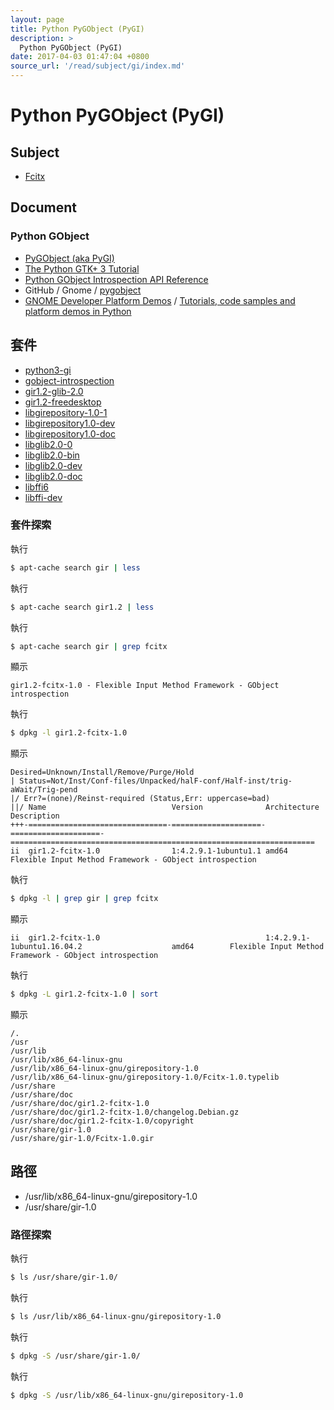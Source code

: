 ```yaml
---
layout: page
title: Python PyGObject (PyGI)
description: >
  Python PyGObject (PyGI)
date: 2017-04-03 01:47:04 +0800
source_url: '/read/subject/gi/index.md'
---
```


# Python PyGObject (PyGI)

## Subject

* [Fcitx](fcitx)


## Document

### Python GObject

* [PyGObject (aka PyGI)](https://wiki.gnome.org/Projects/PyGObject)
* [The Python GTK+ 3 Tutorial](http://python-gtk-3-tutorial.readthedocs.io/en/latest/index.html)
* [Python GObject Introspection API Reference](https://lazka.github.io/pgi-docs/index.html)
* GitHub / Gnome / [pygobject](https://github.com/GNOME/pygobject.git)
* [GNOME Developer Platform Demos](https://developer.gnome.org/gnome-devel-demos/stable/index.html.en) / [Tutorials, code samples and platform demos in Python](https://developer.gnome.org/gnome-devel-demos/stable/py.html.en)


## 套件

* [python3-gi](package-exploration/python3-gi)
* [gobject-introspection](package-exploration/gobject-introspection)
* [gir1.2-glib-2.0](package-exploration/gir1.2-glib-2.0)
* [gir1.2-freedesktop](package-exploration/gir1.2-freedesktop)
* [libgirepository-1.0-1](package-exploration/libgirepository-1.0-1)
* [libgirepository1.0-dev](package-exploration/libgirepository1.0-dev)
* [libgirepository1.0-doc](package-exploration/libgirepository1.0-doc)
* [libglib2.0-0](package-exploration/libglib2.0-0)
* [libglib2.0-bin](package-exploration/libglib2.0-bin)
* [libglib2.0-dev](package-exploration/libglib2.0-dev)
* [libglib2.0-doc](package-exploration/libglib2.0-doc)
* [libffi6](package-exploration/libffi6)
* [libffi-dev](package-exploration/libffi-dev)


### 套件探索

執行

``` sh
$ apt-cache search gir | less
```

執行

``` sh
$ apt-cache search gir1.2 | less
```

執行

``` sh
$ apt-cache search gir | grep fcitx
```

顯示

```
gir1.2-fcitx-1.0 - Flexible Input Method Framework - GObject introspection
```

執行

``` sh
$ dpkg -l gir1.2-fcitx-1.0
```

顯示

```
Desired=Unknown/Install/Remove/Purge/Hold
| Status=Not/Inst/Conf-files/Unpacked/halF-conf/Half-inst/trig-aWait/Trig-pend
|/ Err?=(none)/Reinst-required (Status,Err: uppercase=bad)
||/ Name                            Version              Architecture         Description
+++-===============================-====================-====================-====================================================================
ii  gir1.2-fcitx-1.0                1:4.2.9.1-1ubuntu1.1 amd64                Flexible Input Method Framework - GObject introspection
```

執行

``` sh
$ dpkg -l | grep gir | grep fcitx
```

顯示

```
ii  gir1.2-fcitx-1.0                                     1:4.2.9.1-1ubuntu1.16.04.2                    amd64        Flexible Input Method Framework - GObject introspection
```

執行

``` sh
$ dpkg -L gir1.2-fcitx-1.0 | sort
```

顯示

```
/.
/usr
/usr/lib
/usr/lib/x86_64-linux-gnu
/usr/lib/x86_64-linux-gnu/girepository-1.0
/usr/lib/x86_64-linux-gnu/girepository-1.0/Fcitx-1.0.typelib
/usr/share
/usr/share/doc
/usr/share/doc/gir1.2-fcitx-1.0
/usr/share/doc/gir1.2-fcitx-1.0/changelog.Debian.gz
/usr/share/doc/gir1.2-fcitx-1.0/copyright
/usr/share/gir-1.0
/usr/share/gir-1.0/Fcitx-1.0.gir
```

## 路徑

* /usr/lib/x86_64-linux-gnu/girepository-1.0
* /usr/share/gir-1.0

### 路徑探索

執行

``` sh
$ ls /usr/share/gir-1.0/
```

執行

``` sh
$ ls /usr/lib/x86_64-linux-gnu/girepository-1.0
```

執行

``` sh
$ dpkg -S /usr/share/gir-1.0/
```

執行

``` sh
$ dpkg -S /usr/lib/x86_64-linux-gnu/girepository-1.0
```
